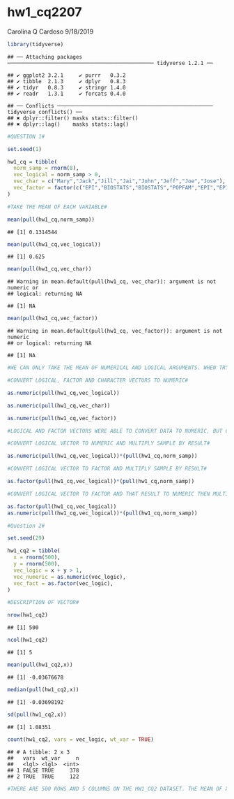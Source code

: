 hw1\_cq2207
================
Carolina Q Cardoso
9/18/2019

``` r
library(tidyverse)
```

    ## ── Attaching packages ─────────────────────────────────────────────── tidyverse 1.2.1 ──

    ## ✔ ggplot2 3.2.1     ✔ purrr   0.3.2
    ## ✔ tibble  2.1.3     ✔ dplyr   0.8.3
    ## ✔ tidyr   0.8.3     ✔ stringr 1.4.0
    ## ✔ readr   1.3.1     ✔ forcats 0.4.0

    ## ── Conflicts ────────────────────────────────────────────────── tidyverse_conflicts() ──
    ## ✖ dplyr::filter() masks stats::filter()
    ## ✖ dplyr::lag()    masks stats::lag()

``` r
#QUESTION 1#

set.seed(1)

hw1_cq = tibble(
  norm_samp = rnorm(8),
  vec_logical = norm_samp > 0,
  vec_char = c("Mary","Jack","Jill","Jai","John","Jeff","Joe","Jose"),
  vec_factor = factor(c("EPI","BIOSTATS","BIOSTATS","POPFAM","EPI","EPI","POPFAM","EPI"))
)

#TAKE THE MEAN OF EACH VARIABLE#

mean(pull(hw1_cq,norm_samp))
```

    ## [1] 0.1314544

``` r
mean(pull(hw1_cq,vec_logical))
```

    ## [1] 0.625

``` r
mean(pull(hw1_cq,vec_char))
```

    ## Warning in mean.default(pull(hw1_cq, vec_char)): argument is not numeric or
    ## logical: returning NA

    ## [1] NA

``` r
mean(pull(hw1_cq,vec_factor))
```

    ## Warning in mean.default(pull(hw1_cq, vec_factor)): argument is not numeric
    ## or logical: returning NA

    ## [1] NA

``` r
#WE CAN ONLY TAKE THE MEAN OF NUMERICAL AND LOGICAL ARGUMENTS. WHEN TRYING TO TAKE THE MEAN FOR THE CHARACTER AND FACTOR ARGUMENTS IT WAS NOT POSSIBLE.#
```

``` r
#CONVERT LOGICAL, FACTOR AND CHARACTER VECTORS TO NUMERIC#

as.numeric(pull(hw1_cq,vec_logical))

as.numeric(pull(hw1_cq,vec_char))

as.numeric(pull(hw1_cq,vec_factor))

#LOGICAL AND FACTOR VECTORS WERE ABLE TO CONVERT DATA TO NUMERIC, BUT CHARACTER VECTOR INTRODUCES A VECTOR OF NA VALUES OF THE SAME LENGHT, THAT IS, IT IS NOT ABLE TO PROPERLY CONVERT THE CHARACTER VECTOR TO NUMERIC. IT HELPS TO UNDERSTAND WHY YOU CANNOT TAKE THE MEAN OF THE CHARACTER VECTOR: BECAUSE IT IS NOT ABLE TO READ THE VECTOR VALUES AS NUMERIC VALUES IN ORDER TO TAKE THE MEAN#
```

``` r
#CONVERT LOGICAL VECTOR TO NUMERIC AND MULTIPLY SAMPLE BY RESULT#

as.numeric(pull(hw1_cq,vec_logical))*(pull(hw1_cq,norm_samp))

#CONVERT LOGICAL VECTOR TO FACTOR AND MULTIPLY SAMPLE BY RESULT#

as.factor(pull(hw1_cq,vec_logical))*(pull(hw1_cq,norm_samp))

#CONVERT LOGICAL VECTOR TO FACTOR AND THAT RESULT TO NUMERIC THEN MULTIPLYING THE SAMPLE BY THE FINAL RESULT#

as.factor(pull(hw1_cq,vec_logical))
as.numeric(pull(hw1_cq,vec_logical))*(pull(hw1_cq,norm_samp))
```

``` r
#Question 2#

set.seed(29)

hw1_cq2 = tibble(
  x = rnorm(500),
  y = rnorm(500),
  vec_logic = x + y > 1,
  vec_numeric = as.numeric(vec_logic),
  vec_fact = as.factor(vec_logic),
)

#DESCRIPTION OF VECTOR#

nrow(hw1_cq2)
```

    ## [1] 500

``` r
ncol(hw1_cq2)
```

    ## [1] 5

``` r
mean(pull(hw1_cq2,x))
```

    ## [1] -0.03676678

``` r
median(pull(hw1_cq2,x))
```

    ## [1] -0.03698192

``` r
sd(pull(hw1_cq2,x))
```

    ## [1] 1.08351

``` r
count(hw1_cq2, vars = vec_logic, wt_var = TRUE)
```

    ## # A tibble: 2 x 3
    ##   vars  wt_var     n
    ##   <lgl> <lgl>  <int>
    ## 1 FALSE TRUE     378
    ## 2 TRUE  TRUE     122

``` r
#THERE ARE 500 ROWS AND 5 COLUMNS ON THE HW1_CQ2 DATASET. THE MEAN OF X = -0.03676678, THE MEDIAN OF X = -0.03698192, AND THE STARDARD DEVIATION OF X = 1.08351. THERE ARE 122 CASES FOR WHICH X + Y > 1.#
```
